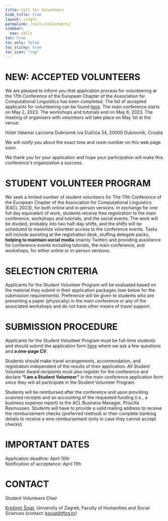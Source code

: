 ```yaml
---
title: Call for Volunteers
hide_title: true
layout: single
permalink: /calls/volunteers/
sidebar:
  nav: calls
toc: true
toc_only: false
toc_sticky: true
toc_icon: "cog"
---
```


# NEW: ACCEPTED VOLUNTEERS
We are pleased to inform you that application process for volunteering at the 17th Conference of the European Chapter of the Association for Computational Linguistics has been completed. The list of accepted applicants for volunteering can be found <a href="/downloads/EACL_2023_volonteers_list_stripped.xlsx" download>here</a>.
The main conference starts on May 2, 2023. The workshops and tutorials end on May 6, 2023.
The meeting of organisers with volunteers will take place on May 1st at the venue:

Hotel Valamar Lacroma Dubrovnik
Iva Dulčića 34, 20000 Dubrovnik, Croatia

We will notify you about the exact time and room number on this web page soon.

We thank you for your application and hope your participation will make this conference's organization a success.


# STUDENT VOLUNTEER PROGRAM
We seek a limited number of student volunteers for The 17th Conference of the European Chapter of the Association for Computational Linguistics (EACL 2023), for both online and in-person versions. In exchange for one full day equivalent of work, students receive free registration to the main conference, workshops and tutorials, and the social events. The work will be divided, probably into two half-day shifts, and the shifts will be scheduled to maximize volunteer access to the conference events. Tasks will include assisting at the registration desk, stuffing delegate packs, <b>helping to maintain social media</b> (mainly Twitter) and providing assistance for conference events including tutorials, the main conference, and workshops, for either online or in-person versions.

# SELECTION CRITERIA
Applicants for the Student Volunteer Program will be evaluated based on the material they submit in their application packages (see below for the submission requirements). Preference will be given to students who are presenting a paper (physically) in the main conference or any of the associated workshops and do not have other means of travel support.

# SUBMISSION PROCEDURE
Applicants for the Student Volunteer Program must be full-time students and should submit the application form <a href="https://docs.google.com/forms/d/e/1FAIpQLSd-8l9En1mzpTwwqFHBlyQIdDBO9IzkowUeG7NDQgEZt6rjTA/viewform" target='_blank'>here</a> where we ask a few questions and <b>a one-page CV</b>.

Students should make travel arrangements, accommodation, and registration independent of the results of their application. All Student Volunteer Award recipients must also register for the conference and declare <b>“I am a Student Volunteer”</b> in the main conference application form since they will all participate in the Student Volunteer Program.

Students will be reimbursed after the conference and upon providing scanned receipts and an accounting of the requested funding (i.e., a business expense report) to the ACL Business Manager, Priscilla Rasmussen. Students will have to provide a valid mailing address to receive the reimbursement checks (preferred method) or their complete banking details to receive a wire reimbursement (only in case they cannot accept checks).

# IMPORTANT DATES
Application deadline: April 10th <br/>
Notification of acceptance: April 11th

# CONTACT
Student Volunteers Chair

<a href="https://www.ffzg.unizg.hr/oling/?page_id=109" target='_blank'>Krešimir Šojat</a>, University of Zagreb, Faculty of Humanities and Social Sciences (contact: <a href="mailto:ksojat@ffzg.hr">ksojat@ffzg.hr</a>)